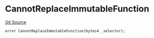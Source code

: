 # CannotReplaceImmutableFunction
[Git Source](https://github.com/thrackle-io/tron/blob/e7a29d289e813f2ec0afb244343b31481470bf5f/src/client/token/handler/diamond/HandlerDiamondLib.sol)


```solidity
error CannotReplaceImmutableFunction(bytes4 _selector);
```

